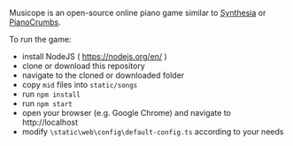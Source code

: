 Musicope is an open-source online piano game similar to [Synthesia](http://synthesiagame.com/) or [PianoCrumbs](http://www.pianocrumbs.com/piano/). 

To run the game:

* install NodeJS ( https://nodejs.org/en/ )
* clone or download this repository
* navigate to the cloned or downloaded folder
* copy `mid` files into `static/songs`
* run `npm install`
* run `npm start`
* open your browser (e.g. Google Chrome) and navigate to http://localhost
* modify `\static\web\config\default-config.ts` according to your needs
